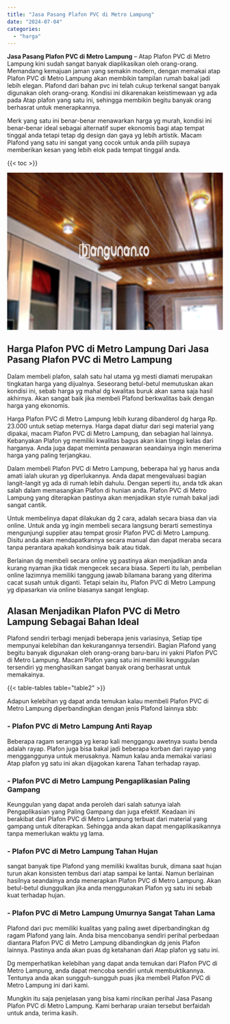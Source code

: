 ```yaml
---
title: "Jasa Pasang Plafon PVC di Metro Lampung"
date: "2024-07-04"
categories: 
  - "harga"
---
```


**Jasa Pasang Plafon PVC di Metro Lampung** – Atap Plafon PVC di Metro Lampung kini sudah sangat banyak diaplikasikan oleh orang-orang. Memandang kemajuan jaman yang semakin modern, dengan memakai atap Plafon PVC di Metro Lampung akan membikin tampilan rumah bakal jadi lebih elegan. Plafond dari bahan pvc ini telah cukup terkenal sangat banyak digunakan oleh orang-orang. Kondisi ini dikarenakan keistimewaan yg ada pada Atap plafon yang satu ini, sehingga membikin begitu banyak orang berhasrat untuk menerapkannya.

Merk yang satu ini benar-benar menawarkan harga yg murah, kondisi ini benar-benar ideal sebagai alternatif super ekonomis bagi atap tempat tinggal anda tetapi tetap dg design dan gaya yg lebih artistik. Macam Plafond yang satu ini sangat yang cocok untuk anda pilih supaya memberikan kesan yang lebih elok pada tempat tinggal anda.

{{< toc >}}

![Jasa Pasang Plafon PVC di Metro Lampung](/images/flafond-pvc-murah18.png)

## Harga Plafon PVC di Metro Lampung Dari Jasa Pasang Plafon PVC di Metro Lampung

Dalam membeli plafon, salah satu hal utama yg mesti diamati merupakan tingkatan harga yang dijualnya. Seseorang betul-betul memutuskan akan kondisi ini, sebab harga yg mahal dg kwalitas buruk akan sama saja hasil akhirnya. Akan sangat baik jika membeli Plafond berkwalitas baik dengan harga yang ekonomis.

Harga Plafon PVC di Metro Lampung lebih kurang dibanderol dg harga Rp. 23.000 untuk setiap meternya. Harga dapat diatur dari segi material yang dipakai, macam Plafon PVC di Metro Lampung, dan sebagian hal lainnya. Kebanyakan Plafon yg memiliki kwalitas bagus akan kian tinggi kelas dari harganya. Anda juga dapat meminta penawaran seandainya ingin menerima harga yang paling terjangkau.

Dalam membeli Plafon PVC di Metro Lampung, beberapa hal yg harus anda amati ialah ukuran yg diperlukannya. Anda dapat mengevaluasi bagian langit-langit yg ada di rumah lebih dahulu. Dengan seperti itu, anda tdk akan salah dalam memasangkan Plafon di hunian anda. Plafon PVC di Metro Lampung yang diterapkan pastinya akan menjadikan style rumah bakal jadi sangat cantik.

Untuk membelinya dapat dilakukan dg 2 cara, adalah secara biasa dan via online. Untuk anda yg ingin membeli secara langsung berarti semestinya mengunjungi supplier atau tempat grosir Plafon PVC di Metro Lampung. Disitu anda akan mendapatkannya secara manual dan dapat meraba secara tanpa perantara apakah kondisinya baik atau tidak.

Berlainan dg membeli secara online yg pastinya akan menjadikan anda kurang nyaman jika tidak mengecek secara biasa. Seperti itu lah, pembelian online lazimnya memiliki tanggung jawab bilamana barang yang diterima cacat susah untuk diganti. Tetapi selain itu, Plafon PVC di Metro Lampung yg dipasarkan via online biasanya sangat lengkap.

## Alasan Menjadikan Plafon PVC di Metro Lampung Sebagai Bahan Ideal

Plafond sendiri terbagi menjadi beberapa jenis variasinya, Setiap tipe mempunyai kelebihan dan kekurangannya tersendiri. Bagian Plafond yang begitu banyak digunakan oleh orang-orang baru-baru ini yakni Plafon PVC di Metro Lampung. Macam Plafon yang satu ini memiliki keunggulan tersendiri yg menghasilkan sangat banyak orang berhasrat untuk memakainya.

{{< table-tables table="table2" >}}

Adapun kelebihan yg dapat anda temukan kalau membeli Plafon PVC di Metro Lampung diperbandingkan dengan jenis Plafond lainnya sbb:

### \- Plafon PVC di Metro Lampung Anti Rayap

Beberapa ragam serangga yg kerap kali menggangu awetnya suatu benda adalah rayap. Plafon juga bisa bakal jadi beberapa korban dari rayap yang mengganggunya untuk merusaknya. Namun kalau anda memakai variasi Atap plafon yg satu ini akan dijagokan karena Tahan terhadap rayap.

### \- Plafon PVC di Metro Lampung Pengaplikasian Paling Gampang

Keunggulan yang dapat anda peroleh dari salah satunya ialah Pengaplikasian yang Paling Gampang dan juga efektif. Keadaan ini berakibat dari Plafon PVC di Metro Lampung terbuat dari material yang gampang untuk diterapkan. Sehingga anda akan dapat mengaplikasikannya tanpa memerlukan waktu yg lama.

### \- Plafon PVC di Metro Lampung Tahan Hujan

sangat banyak tipe Plafond yang memiliki kwalitas buruk, dimana saat hujan turun akan konsisten tembus dari atap sampai ke lantai. Namun berlainan hasilnya seandainya anda menerapkan Plafon PVC di Metro Lampung. Akan betul-betul diunggulkan jika anda menggunakan Plafon yg satu ini sebab kuat terhadap hujan.

### \- Plafon PVC di Metro Lampung Umurnya Sangat Tahan Lama

Plafond dari pvc memiliki kualitas yang paling awet diperbandingkan dg ragam Plafond yang lain. Anda bisa mencobanya sendiri perihal perbedaan diantara Plafon PVC di Metro Lampung dibandingkan dg jenis Plafon lainnya. Pastinya anda akan puas dg ketahanan dari Atap plafon yg satu ini.

Dg memperhatikan kelebihan yang dapat anda temukan dari Plafon PVC di Metro Lampung, anda dapat mencoba sendiri untuk membuktikannya. Tentunya anda akan sungguh-sungguh puas jika membeli Plafon PVC di Metro Lampung ini dari kami.

Mungkin itu saja penjelasan yang bisa kami rincikan perihal Jasa Pasang Plafon PVC di Metro Lampung. Kami berharap uraian tersebut berfaidah untuk anda, terima kasih.
